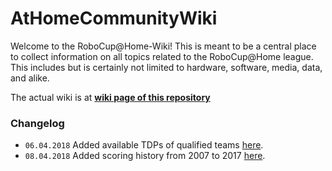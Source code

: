 # AtHomeCommunityWiki
Welcome to the RoboCup@Home-Wiki! This is meant to be a central place to collect information on all topics related to the RoboCup@Home league. This includes but is certainly not limited to hardware, software, media, data, and alike.

The actual wiki is at [**wiki page of this repository**](https://github.com/RoboCupAtHome/AtHomeCommunityWiki/wiki)

### Changelog
- ```06.04.2018``` Added available TDPs of qualified teams [here](https://github.com/RoboCupAtHome/AtHomeCommunityWiki/wiki/Team-Description-Papers).
- ```08.04.2018``` Added scoring history from 2007 to 2017 [here](https://github.com/RoboCupAtHome/AtHomeCommunityWiki/wiki/Scores).
